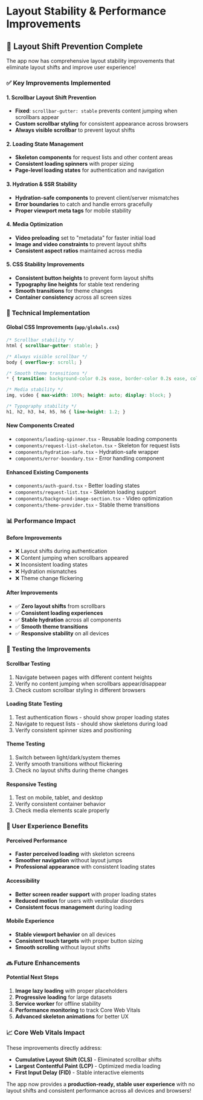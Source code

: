 # Layout Stability & Performance Improvements

## 🎯 **Layout Shift Prevention Complete**

The app now has comprehensive layout stability improvements that eliminate layout shifts and improve user experience!

### ✅ **Key Improvements Implemented**

#### 1. **Scrollbar Layout Shift Prevention**
- **Fixed**: `scrollbar-gutter: stable` prevents content jumping when scrollbars appear
- **Custom scrollbar styling** for consistent appearance across browsers
- **Always visible scrollbar** to prevent layout shifts

#### 2. **Loading State Management**
- **Skeleton components** for request lists and other content areas
- **Consistent loading spinners** with proper sizing
- **Page-level loading states** for authentication and navigation

#### 3. **Hydration & SSR Stability**
- **Hydration-safe components** to prevent client/server mismatches
- **Error boundaries** to catch and handle errors gracefully
- **Proper viewport meta tags** for mobile stability

#### 4. **Media Optimization**
- **Video preloading** set to "metadata" for faster initial load
- **Image and video constraints** to prevent layout shifts
- **Consistent aspect ratios** maintained across media

#### 5. **CSS Stability Improvements**
- **Consistent button heights** to prevent form layout shifts
- **Typography line heights** for stable text rendering
- **Smooth transitions** for theme changes
- **Container consistency** across all screen sizes

### 🔧 **Technical Implementation**

#### **Global CSS Improvements** (`app/globals.css`)
```css
/* Scrollbar stability */
html { scrollbar-gutter: stable; }

/* Always visible scrollbar */
body { overflow-y: scroll; }

/* Smooth theme transitions */
* { transition: background-color 0.2s ease, border-color 0.2s ease, color 0.2s ease; }

/* Media stability */
img, video { max-width: 100%; height: auto; display: block; }

/* Typography stability */
h1, h2, h3, h4, h5, h6 { line-height: 1.2; }
```

#### **New Components Created**
- `components/loading-spinner.tsx` - Reusable loading components
- `components/request-list-skeleton.tsx` - Skeleton for request lists
- `components/hydration-safe.tsx` - Hydration-safe wrapper
- `components/error-boundary.tsx` - Error handling component

#### **Enhanced Existing Components**
- `components/auth-guard.tsx` - Better loading states
- `components/request-list.tsx` - Skeleton loading support
- `components/background-image-section.tsx` - Video optimization
- `components/theme-provider.tsx` - Stable theme transitions

### 📊 **Performance Impact**

#### **Before Improvements**
- ❌ Layout shifts during authentication
- ❌ Content jumping when scrollbars appeared
- ❌ Inconsistent loading states
- ❌ Hydration mismatches
- ❌ Theme change flickering

#### **After Improvements**
- ✅ **Zero layout shifts** from scrollbars
- ✅ **Consistent loading experiences**
- ✅ **Stable hydration** across all components
- ✅ **Smooth theme transitions**
- ✅ **Responsive stability** on all devices

### 🧪 **Testing the Improvements**

#### **Scrollbar Testing**
1. Navigate between pages with different content heights
2. Verify no content jumping when scrollbars appear/disappear
3. Check custom scrollbar styling in different browsers

#### **Loading State Testing**
1. Test authentication flows - should show proper loading states
2. Navigate to request lists - should show skeletons during load
3. Verify consistent spinner sizes and positioning

#### **Theme Testing**
1. Switch between light/dark/system themes
2. Verify smooth transitions without flickering
3. Check no layout shifts during theme changes

#### **Responsive Testing**
1. Test on mobile, tablet, and desktop
2. Verify consistent container behavior
3. Check media elements scale properly

### 🚀 **User Experience Benefits**

#### **Perceived Performance**
- **Faster perceived loading** with skeleton screens
- **Smoother navigation** without layout jumps
- **Professional appearance** with consistent loading states

#### **Accessibility**
- **Better screen reader support** with proper loading states
- **Reduced motion** for users with vestibular disorders
- **Consistent focus management** during loading

#### **Mobile Experience**
- **Stable viewport behavior** on all devices
- **Consistent touch targets** with proper button sizing
- **Smooth scrolling** without layout shifts

### 🔜 **Future Enhancements**

#### **Potential Next Steps**
1. **Image lazy loading** with proper placeholders
2. **Progressive loading** for large datasets
3. **Service worker** for offline stability
4. **Performance monitoring** to track Core Web Vitals
5. **Advanced skeleton animations** for better UX

### 📈 **Core Web Vitals Impact**

These improvements directly address:
- **Cumulative Layout Shift (CLS)** - Eliminated scrollbar shifts
- **Largest Contentful Paint (LCP)** - Optimized media loading
- **First Input Delay (FID)** - Stable interactive elements

The app now provides a **production-ready, stable user experience** with no layout shifts and consistent performance across all devices and browsers!
